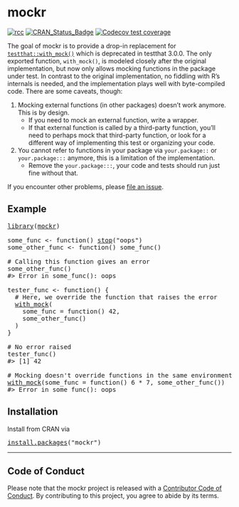 <!-- README.md is generated from README.Rmd. Please edit that file -->

# mockr

<!-- badges: start -->

[![rcc](https://github.com/krlmlr/mockr/workflows/rcc/badge.svg)](https://github.com/krlmlr/mockr/actions) [![CRAN\_Status\_Badge](https://www.r-pkg.org/badges/version/mockr)](https://cran.r-project.org/package=mockr) [![Codecov test coverage](https://codecov.io/gh/krlmlr/mockr/branch/master/graph/badge.svg)](https://codecov.io/gh/krlmlr/mockr?branch=master)

<!-- badges: end -->

The goal of mockr is to provide a drop-in replacement for [`testthat::with_mock()`](https://testthat.r-lib.org/reference/with_mock.html) which is deprecated in testthat 3.0.0. The only exported function, `with_mock()`, is modeled closely after the original implementation, but now only allows mocking functions in the package under test. In contrast to the original implementation, no fiddling with R’s internals is needed, and the implementation plays well with byte-compiled code. There are some caveats, though:

1.  Mocking external functions (in other packages) doesn’t work anymore. This is by design.
    -   If you need to mock an external function, write a wrapper.
    -   If that external function is called by a third-party function, you’ll need to perhaps mock that third-party function, or look for a different way of implementing this test or organizing your code.
2.  You cannot refer to functions in your package via `your.package::` or `your.package:::` anymore, this is a limitation of the implementation.
    -   Remove the `your.package:::`, your code and tests should run just fine without that.

If you encounter other problems, please [file an issue](https://github.com/krlmlr/mockr/issues).

## Example

<pre class='chroma'>
<span class='kr'><a href='https://rdrr.io/r/base/library.html'>library</a></span><span class='o'>(</span><span class='nv'><a href='https://krlmlr.github.io/mockr/'>mockr</a></span><span class='o'>)</span>

<span class='nv'>some_func</span> <span class='o'>&lt;-</span> <span class='kr'>function</span><span class='o'>(</span><span class='o'>)</span> <span class='kr'><a href='https://rdrr.io/r/base/stop.html'>stop</a></span><span class='o'>(</span><span class='s'>"oops"</span><span class='o'>)</span>
<span class='nv'>some_other_func</span> <span class='o'>&lt;-</span> <span class='kr'>function</span><span class='o'>(</span><span class='o'>)</span> <span class='nf'>some_func</span><span class='o'>(</span><span class='o'>)</span>

<span class='c'># Calling this function gives an error</span>
<span class='nf'>some_other_func</span><span class='o'>(</span><span class='o'>)</span>
<span class='c'>#&gt; Error in some_func(): oops</span>

<span class='nv'>tester_func</span> <span class='o'>&lt;-</span> <span class='kr'>function</span><span class='o'>(</span><span class='o'>)</span> <span class='o'>{</span>
  <span class='c'># Here, we override the function that raises the error</span>
  <span class='nf'><a href='https://krlmlr.github.io/mockr/reference/with_mock.html'>with_mock</a></span><span class='o'>(</span>
    some_func <span class='o'>=</span> <span class='kr'>function</span><span class='o'>(</span><span class='o'>)</span> <span class='m'>42</span>,
    <span class='nf'>some_other_func</span><span class='o'>(</span><span class='o'>)</span>
  <span class='o'>)</span>
<span class='o'>}</span>

<span class='c'># No error raised</span>
<span class='nf'>tester_func</span><span class='o'>(</span><span class='o'>)</span>
<span class='c'>#&gt; [1] 42</span>

<span class='c'># Mocking doesn't override functions in the same environment by design</span>
<span class='nf'><a href='https://krlmlr.github.io/mockr/reference/with_mock.html'>with_mock</a></span><span class='o'>(</span>some_func <span class='o'>=</span> <span class='kr'>function</span><span class='o'>(</span><span class='o'>)</span> <span class='m'>6</span> <span class='o'>*</span> <span class='m'>7</span>, <span class='nf'>some_other_func</span><span class='o'>(</span><span class='o'>)</span><span class='o'>)</span>
<span class='c'>#&gt; Error in some_func(): oops</span></pre>

## Installation

Install from CRAN via

<pre class='chroma'>
<span class='nf'><a href='https://rdrr.io/r/utils/install.packages.html'>install.packages</a></span><span class='o'>(</span><span class='s'>"mockr"</span><span class='o'>)</span></pre>

------------------------------------------------------------------------

## Code of Conduct

Please note that the mockr project is released with a [Contributor Code of Conduct](https://krlmlr.github.io/mockr/CODE_OF_CONDUCT.html). By contributing to this project, you agree to abide by its terms.
